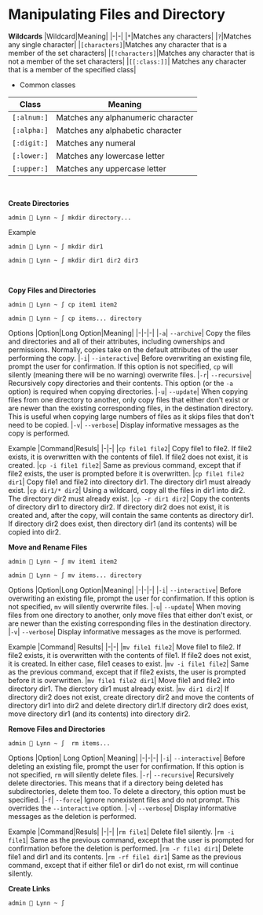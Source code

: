 # Manipulating Files and Directory

**Wildcards**
|Wildcard|Meaning|
|-|-|
|`*`|Matches any characters|
|`?`|Matches any single character|
|`[characters]`|Matches any character that is a member of the set characters|
|`[!characters]`|Matches any character that is not a member of the set characters|
|`[[:class:]]`| Matches any character that is a member of the specified class|
<br />
- Common classes

|Class|Meaning|
|-|-|
|`[:alnum:]`|Matches any alphanumeric character
|`[:alpha:]`|Matches any alphabetic character
|`[:digit:]`|Matches any numeral
|`[:lower:]`|Matches any lowercase letter
|`[:upper:]`|Matches any uppercase letter
<br />

**Create Directories**
```
admin  Lynn ~ ∫ mkdir directory...
```

Example
```
admin  Lynn ~ ∫ mkdir dir1
```
```
admin  Lynn ~ ∫ mkdir dir1 dir2 dir3
```
<br />

**Copy Files and Directories**
```
admin  Lynn ~ ∫ cp item1 item2
```
```
admin  Lynn ~ ∫ cp items... directory
```
Options
|Option|Long Option|Meaning|
|-|-|-|
|`-a`| `--archive`| Copy the files and directories and all of their attributes, including ownerships and permissions. Normally, copies take on the default attributes of the user performing the copy.
|`-i`| `--interactive`| Before overwriting an existing file, prompt the user for confirmation. If this option is not specified, `cp` will silently (meaning there will be no warning) overwrite files.
|`-r`| `--recursive`| Recursively copy directories and their contents. This option (or the `-a` option) is required when copying directories.
|`-u`| `--update`| When copying files from one directory to another, only copy files that either don't exist or are newer than the existing corresponding files, in the destination directory. This is useful when copying large numbers of files as it skips files that don't need to be copied.
|`-v`| `--verbose`| Display informative messages as the copy is performed.

Example
|Command|Resuls|
|-|-|
|`cp file1 file2`| Copy file1 to file2. If file2 exists, it is overwritten with the contents of file1. If file2 does not exist, it is created.
|`cp -i file1 file2`| Same as previous command, except that if file2 exists, the user is prompted before it is overwritten.
|`cp file1 file2 dir1`| Copy file1 and file2 into directory dir1. The directory dir1 must already exist.
|`cp dir1/* dir2`| Using a wildcard, copy all the files in dir1 into dir2. The directory dir2 must already exist.
|`cp -r dir1 dir2`| Copy the contents of directory dir1 to directory dir2. If directory dir2 does not exist, it is created and, after the copy, will contain the same contents as directory dir1. If directory dir2 does exist, then directory dir1 (and its contents) will be copied into dir2. 
<br />

**Move and Rename Files**
```
admin  Lynn ~ ∫ mv item1 item2
```
```
admin  Lynn ~ ∫ mv items... directory
```

Options
|Option|Long Option|Meaning|
|-|-|-|
|`-i`| `--interactive`| Before overwriting an existing file, prompt the user for confirmation. If this option is not specified, `mv` will silently overwrite files.
|`-u`| `--update`| When moving files from one directory to another, only move files that either don't exist, or are newer than the existing corresponding files in the destination directory.
|`-v`| `--verbose`| Display informative messages as the move is performed.

Example
|Command| Results|
|-|-|
|`mv file1 file2`| Move file1 to file2. If file2 exists, it is overwritten with the contents of file1. If file2 does not exist, it is created. In either case, file1 ceases to exist.
|`mv -i file1 file2`| Same as the previous command, except that if file2 exists, the user is prompted before it is overwritten.
|`mv file1 file2 dir1`| Move file1 and file2 into directory dir1. The dierctory dir1 must already exist.
|`mv dir1 dir2`| If directory dir2 does not exist, create directory dir2 and move the contents of directory dir1 into dir2 and delete directory dir1.If directory dir2 does exist, move directory dir1 (and its contents) into directory dir2.
<br />

**Remove Files and Directories**
```
admin  Lynn ~ ∫  rm items...
```
Options
|Option| Long Option| Meaning|
|-|-|-|
|`-i`| `--interactive`| Before deleting an existing file, prompt the user for confirmation. If this option is not specified, `rm` will silently delete files.
|`-r`| `--recursive`| Recursively delete directories. This means that if a directory being deleted has subdirectories, delete them too. To delete a directory, this option must be specified.
|`-f`| `--force`| Ignore nonexistent files and do not prompt. This overrides the `--interactive` option. 
|`-v`| `--verbose`| Display informative messages as the deletion is performed.

Example
|Command|Resuls|
|-|-|
|`rm file1`| Delete file1 silently.
|`rm -i file1`| Same as the previous command, except that the user is prompted for confirmation before the deletion is performed.
|`rm -r file1 dir1`| Delete file1 and dir1 and its contents.
|`rm -rf file1 dir1`| Same as the previous command, except that if either file1 or dir1 do not exist, rm will continue silently.
<br />

**Create Links**
```
admin  Lynn ~ ∫
```
<br />